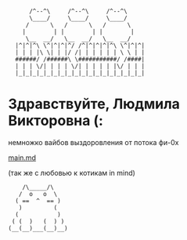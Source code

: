 ``` 
      /^--^\     /^--^\     /^--^\
      \____/     \____/     \____/
     /      \   /      \   /      \
    |        | |        | |        |
     \__  __/   \__  __/   \__  __/
  |^|^|^\ \^|^|^|^/ /^|^|^|^|^\ \^|^|^|
  | | | |\ \| | |/ /| | | | | | \ \ | |
  ######/ /######\ \###########/ /####|
  | | | \/| | | | \/| | | | | |\/ | | |
  |_|_|_|_|_|_|_|_|_|_|_|_|_|_|_|_|_|_|
```

# Здравствуйте, Людмила Викторовна (:

немножко вайбов выздоровления от потока фи-0х

[main.md](main.md)

(так же с любовью к котикам in mind)
```
    /\_____/\
   /  o   o  \
  ( ==  ^  == )
   )         (
  (           )
 ( (  )   (  ) )
(__(__)___(__)__)
```
